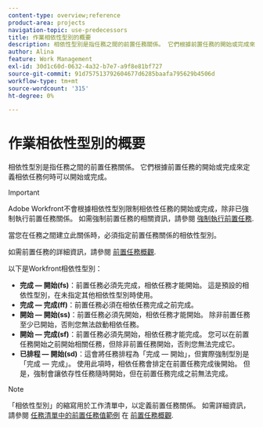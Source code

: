 ```yaml
---
content-type: overview;reference
product-area: projects
navigation-topic: use-predecessors
title: 作業相依性型別的概要
description: 相依性型別是指任務之間的前置任務關係。 它們根據前置任務的開始或完成來定義相依任務何時可以開始或完成。
author: Alina
feature: Work Management
exl-id: 30d1c60d-0632-4a32-b7e7-a9f8e81bf727
source-git-commit: 91d757513792604677d6285baafa795629b4506d
workflow-type: tm+mt
source-wordcount: '315'
ht-degree: 0%

---
```


# 作業相依性型別的概要

<!-- Audited: 12/2023 -->

相依性型別是指任務之間的前置任務關係。 它們根據前置任務的開始或完成來定義相依任務何時可以開始或完成。

>[!IMPORTANT]
>
>Adobe Workfront不會根據相依性型別限制相依性任務的開始或完成，除非已強制執行前置任務關係。 如需強制前置任務的相關資訊，請參閱 [強制執行前置任務](../../../manage-work/tasks/use-prdcssrs/enforced-predecessors.md).

當您在任務之間建立此關係時，必須指定前置任務關係的相依性型別。

如需前置任務的詳細資訊，請參閱 [前置任務概觀](../../../manage-work/tasks/use-prdcssrs/predecessors-overview.md).

以下是Workfront相依性型別：

* **完成 — 開始(fs)**：前置任務必須先完成，相依任務才能開始。 這是預設的相依性型別，在未指定其他相依性型別時使用。
* **完成 — 完成(ff)**：前置任務必須在相依任務完成之前完成。
* **開始 — 開始(ss)**：前置任務必須先開始，相依任務才能開始。 除非前置任務至少已開始，否則您無法啟動相依任務。
* **開始 — 完成(sf)**：前置任務必須先開始，相依任務才能完成。 您可以在前置任務開始之前開始相關任務，但除非前置任務開始，否則您無法完成它。
* **已排程 — 開始(sd)**：這會將任務排程為「完成 — 開始」，但實際強制型別是「完成 — 完成」。 使用此項時，相依任務會排定在前置任務完成後開始。 但是，強制會讓依存性任務隨時開始，但在前置任務完成之前無法完成。

>[!NOTE]
>
>「相依性型別」的縮寫用於工作清單中，以定義前置任務關係。 如需詳細資訊，請參閱 [任務清單中的前置任務值範例](/help/quicksilver/manage-work/tasks/use-prdcssrs/predecessors-overview.md#examples-of-predecessor-values-in-a-task-list) 在 [前置任務概觀](/help/quicksilver/manage-work/tasks/use-prdcssrs/predecessors-overview.md).

